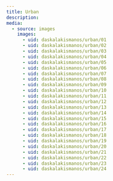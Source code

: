 ```yaml
---
title: Urban
description: 
media:
  - source: images
    images:
      - uid: daskalakismanos/urban/01
      - uid: daskalakismanos/urban/02
      - uid: daskalakismanos/urban/03
      - uid: daskalakismanos/urban/04
      - uid: daskalakismanos/urban/05
      - uid: daskalakismanos/urban/06
      - uid: daskalakismanos/urban/07
      - uid: daskalakismanos/urban/08
      - uid: daskalakismanos/urban/09
      - uid: daskalakismanos/urban/10
      - uid: daskalakismanos/urban/11
      - uid: daskalakismanos/urban/12
      - uid: daskalakismanos/urban/13
      - uid: daskalakismanos/urban/14
      - uid: daskalakismanos/urban/15
      - uid: daskalakismanos/urban/16
      - uid: daskalakismanos/urban/17
      - uid: daskalakismanos/urban/18
      - uid: daskalakismanos/urban/19
      - uid: daskalakismanos/urban/20
      - uid: daskalakismanos/urban/21
      - uid: daskalakismanos/urban/22
      - uid: daskalakismanos/urban/23
      - uid: daskalakismanos/urban/24
---
```

